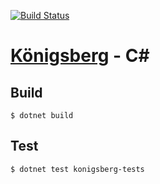 [![Build Status](https://travis-ci.com/bergren2/konigsberg-csharp.svg?branch=master)](https://travis-ci.com/bergren2/konigsberg-csharp)

# [Königsberg](https://github.com/bergren2/konigsberg) - C#

## Build

    $ dotnet build

## Test

    $ dotnet test konigsberg-tests
